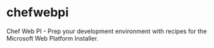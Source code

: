 chefwebpi
=========

Chef Web PI - Prep your development environment with recipes for the Microsoft Web Platform Installer.
